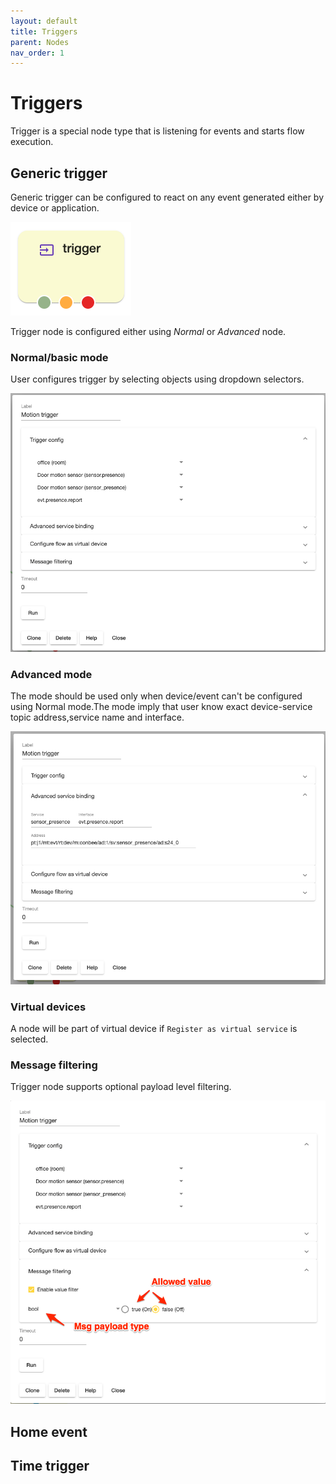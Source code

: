 ```yaml
---
layout: default
title: Triggers
parent: Nodes
nav_order: 1
---
```


# Triggers

Trigger is a special node type that is listening for events and starts flow execution.

## Generic trigger

Generic trigger can be configured to react on any event generated either by device or application.

![Small generic node](img/trigger_node_small.png)

Trigger node is configured either using *Normal* or *Advanced* node.

### Normal/basic mode

User configures trigger by selecting objects using dropdown selectors.

![Trigger normal mode](img/trigger_node_exp_1.png)

### Advanced mode

The mode should be used only when device/event can't be configured using Normal mode.The mode imply that user know exact device-service topic address,service name and interface.

![Trigger normal mode](img/trigger_node_exp_2.png)

### Virtual devices

A node will be part of virtual device if `Register as virtual service` is selected.

### Message filtering

Trigger node supports optional payload level filtering.

![Trigger normal mode](img/trigger_node_exp_3.png)


## Home event

## Time trigger
